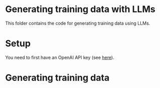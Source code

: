 # Generating training data with LLMs

This folder contains the code for generating training data using LLMs.


# Setup
You need to first have an OpenAI API key (see [here](https://openai.com/blog/openai-api)).



# Generating training data 
